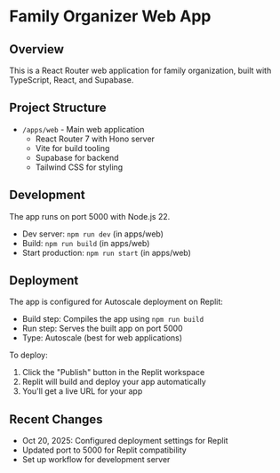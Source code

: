 # Family Organizer Web App

## Overview
This is a React Router web application for family organization, built with TypeScript, React, and Supabase.

## Project Structure
- `/apps/web` - Main web application
  - React Router 7 with Hono server
  - Vite for build tooling
  - Supabase for backend
  - Tailwind CSS for styling

## Development
The app runs on port 5000 with Node.js 22.
- Dev server: `npm run dev` (in apps/web)
- Build: `npm run build` (in apps/web)
- Start production: `npm run start` (in apps/web)

## Deployment
The app is configured for Autoscale deployment on Replit:
- Build step: Compiles the app using `npm run build`
- Run step: Serves the built app on port 5000
- Type: Autoscale (best for web applications)

To deploy:
1. Click the "Publish" button in the Replit workspace
2. Replit will build and deploy your app automatically
3. You'll get a live URL for your app

## Recent Changes
- Oct 20, 2025: Configured deployment settings for Replit
- Updated port to 5000 for Replit compatibility
- Set up workflow for development server
